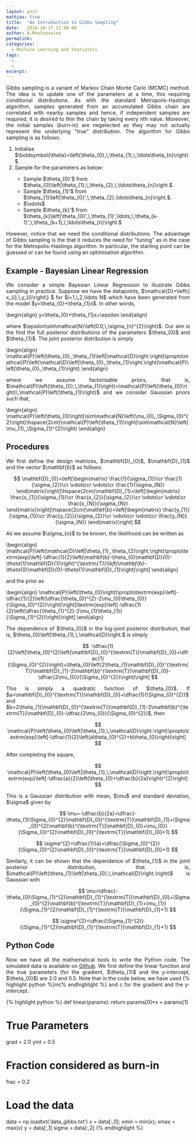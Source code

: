 ```yaml
---
layout: post
mathjax: true
title:  "An Introduction to Gibbs Sampling"
date:   2016-10-17 12:00:00
author: A.Mootoovaloo
permalink:
categories:
  - Machine Learning and Statistics
tags:
  - 
  -
excerpt:
---
```


<p align="justify">Gibbs sampling is a variant of Markov Chain Monte Carlo (MCMC) method. The idea is to update one of the parameters at a time, this requiring conditional distributions. As with the standard Metropolis-Hastings algorithm, samples generated from an accumulated Gibbs chain are correlated with nearby samples and hence, if independent samples are required, it is desired to thin the chain by taking every nth value. Moreover, the initial samples (burn-in) are negelected as they may not actually represent the underlying "true" distribution. The algorithm for Gibbs sampling is as follows:
<ol type="1">
<li>Initialise $\boldsymbol{\theta}=\left(\theta_{0},\,\theta_{1},\,\ldots\theta_{n}\right)$.</li> 
<li>Sample for the parameters as below:</li>
<ul>
<li>Sample $\theta_{0}'$ from $\theta_{0}\left|\theta_{1},\,\theta_{2},\,\ldots\theta_{n}\right.$.</li>
<li>Sample $\theta_{1}'$ from $\theta_{1}\left|\theta_{0}',\,\theta_{2},\ldots\theta_{n}\right.$.</li>
<li>$\vdots$</li>
<li>Sample $\theta_{k}'$ from $\theta_{k}\left|\theta_{0}',\,\theta_{1}',\ldots,\,\theta_{k-1}',\,\theta_{k+1},\,\ldots\theta_{n}\right.$</li>
</ul></ol>


<p align="justify">However, notice that we need the conditional distributions. The advantage of Gibbs sampling is the that it reduces the need for "tuning" as in the case for the Metropolis-Hastings algorithm. In particular, the starting point can be guessed or can be found using an optimisation algorithm. </p>

<h2>Example - Bayesian Linear Regression</h2>

<p align="justify">We consider a simple Bayesian Linear Regression to illustrate Gibbs sampling in practice. Suppose we have the datapoints, $\mathcal{D}=\left\{ x_{i},\,y_{i}\right\} $ for $i=1,\,2,\ldots N$ which have been generated from the model $y=\theta_{0}+\theta_{1}x$.
In other words,</p> 

\begin{align}
y=\theta_{0}+\theta_{1}x+\epsilon
\end{align}


<p align="justify">where $\epsilon\sim\mathcal{N}\left(0.0,\,\sigma_{n}^{2}\right)$. Our aim is the find the full posterior distributions of the parameters $\theta_{0}$ and $\theta_{1}$. The joint posterior distribution is simply </p>

\begin{align}
\mathcal{P}\left(\theta_{0},\,\theta_{1}\left|\mathcal{D}\right.\right)\propto\mathcal{P}\left(\mathcal{D}\left|\theta_{0},\,\theta_{1}\right.\right)\mathcal{P}\left(\theta_{0},\,\theta_{1}\right)
\end{align}


<p align="justify"> where we assume factorisable priors, that is, $\mathcal{P}\left(\theta_{0},\,\theta_{1}\right)=\mathcal{P}\left(\theta_{0}\right)\,\mathcal{P}\left(\theta_{1}\right)$ and we consider Gaussian priors such that,</p>

\begin{align}
\mathcal{P}\left(\theta_{0}\right)\sim\mathcal{N}\left(\mu_{0},\,\Sigma_{0}^{2}\right)\hspace{2cm}\mathcal{P}\left(\theta_{1}\right)\sim\mathcal{N}\left(\mu_{1},\,\Sigma_{1}^{2}\right)
\end{align}

<h2>Procedures</h2>

<p align="justify"> We first define the design matrices, $\mathbf{D}_{0}$, $\mathbf{D}_{1}$ and the vector $\mathbf{b}$ as follows:</p>

$$
\mathbf{D}_{0}=\left[\begin{matrix}
\frac{1}{\sigma_{1}}\cr
\frac{1}{\sigma_{2}}\cr
\vdots\cr
\vdots\cr
\frac{1}{\sigma_{N}}
\end{matrix}\right]\hspace{2cm}\mathbf{D}_{1}=\left[\begin{matrix}
\frac{x_{1}}{\sigma_{1}}\cr
\frac{x_{2}}{\sigma_{2}}\cr
\vdots\cr
\vdots\cr
\frac{x_{N}}{\sigma_{N}}
\end{matrix}\right]\hspace{2cm}\mathbf{b}=\left[\begin{matrix}
\frac{y_{1}}{\sigma_{1}}\cr
\frac{y_{2}}{\sigma_{2}}\cr
\vdots\cr
\vdots\cr
\frac{y_{N}}{\sigma_{N}}
\end{matrix}\right]
$$


<p align="justify"> As we assume $\sigma_{n}$ to be known, the likelihood can be written as </p>


\begin{align}
\mathcal{P}\left(\mathcal{D}\left|\theta_{1},\,\theta_{2}\right.\right)\propto\textrm{exp}\left[-\dfrac{1}{2}\left(\mathbf{b}-\theta_{0}\mathbf{D}_{0}-\theta_{1}\mathbf{D}_{1}\right)^{\textrm{T}}\left(\mathbf{b}-\theta_{0}\mathbf{D}_{0}-\theta_{1}\mathbf{D}_{1}\right)\right]
\end{align}


<p align="justify"> and the prior as </p>

\begin{align}
\mathcal{P}\left(\theta_{0}\right)\propto\textrm{exp}\left[-\dfrac{1}{2}\left(\dfrac{\theta_{0}^{2}-2\mu_{0}\theta_{0}}{\Sigma_{0}^{2}}\right)\right]\textrm{exp}\left[-\dfrac{1}{2}\left(\dfrac{\theta_{1}^{2}-2\mu_{1}\theta_{1}}{\Sigma_{1}^{2}}\right)\right]
\end{align}


<p align="justify"> The dependence of $\theta_{0}$ in the log-joint posterior distribution, that is, $\theta_{0}\left|\theta_{1},\,\mathcal{D}\right.$ is simply</p>

$$
-\dfrac{1}{2}\left[\theta_{0}^{2}\left(\mathbf{D}_{0}^{\textrm{T}}\mathbf{D}_{0}+\dfrac{1}{\Sigma_{0}^{2}}\right)+\theta_{0}\left(2\theta_{1}\mathbf{D}_{0}^{\textrm{T}}\mathbf{D}_{1}-2\mathbf{b}^{\textrm{T}}\mathbf{D}_{0}-\dfrac{2\mu_{0}}{\Sigma_{0}^{2}}\right)\right]
$$


<p align="justify"> This is simply a quadratic function of $\theta_{0}$. If $a=\mathbf{D}_{0}^{\textrm{T}}\mathbf{D}_{0}+\dfrac{1}{\Sigma_{0}^{2}}$
and $b=2\theta_{1}\mathbf{D}_{0}^{\textrm{T}}\mathbf{D}_{1}-2\mathbf{b}^{\textrm{T}}\mathbf{D}_{0}-\dfrac{2\mu_{0}}{\Sigma_{0}^{2}}$,
then </p>

$$
\mathcal{P}\left(\theta_{0}\left|\theta_{1},\,\mathcal{D}\right.\right)\propto\textrm{exp}\left[-\dfrac{1}{2}\left(a\theta_{0}^{2}+b\theta_{0}\right)\right]
$$


<p align="justify"> After completing the square,</p>

$$
\mathcal{P}\left(\theta_{0}\left|\theta_{1},\,\mathcal{D}\right.\right)\propto\textrm{exp}\left[-\dfrac{a}{2}\left(\theta_{0}+\dfrac{b}{2a}\right)^{2}\right]
$$


<p align="justify"> This is a Gaussian distribution with mean, $\mu$ and standard deviation, $\sigma$ given by </p>

$$
\mu=-\dfrac{b}{2a}=\dfrac{-\theta_{1}\Sigma_{0}^{2}\mathbf{D}_{0}^{\textrm{T}}\mathbf{D}_{1}+\Sigma_{0}^{2}\mathbf{b}^{\textrm{T}}\mathbf{D}_{0}+\mu_{0}}{\Sigma_{0}^{2}\mathbf{D}_{0}^{\textrm{T}}\mathbf{D}_{0}+1}
$$


$$
\sigma^{2}=\dfrac{1}{a}=\dfrac{\Sigma_{0}^{2}}{\Sigma_{0}^{2}\mathbf{D}_{0}^{\textrm{T}}\mathbf{D}_{0}+1}
$$


<p align="justify"> Similarly, it can be shown that the dependence of $\theta_{1}$ in the joint posterior distribution, that is, $\mathcal{P}\left(\theta_{1}\left|\theta_{0},\,\mathcal{D}\right.\right)$ is Gaussian with </p>

$$
\mu=\dfrac{-\theta_{0}\Sigma_{1}^{2}\mathbf{D}_{1}^{\textrm{T}}\mathbf{D}_{0}+\Sigma_{0}^{2}\mathbf{b}^{\textrm{T}}\mathbf{D}_{1}+\mu_{1}}{\Sigma_{1}^{2}\mathbf{D}_{1}^{\textrm{T}}\mathbf{D}_{1}+1}
$$


$$
\sigma^{2}=\dfrac{\Sigma_{1}^{2}}{\Sigma_{1}^{2}\mathbf{D}_{1}^{\textrm{T}}\mathbf{D}_{1}+1}
$$


<h2>Python Code</h2>

<p align="justify"> Now we have all the mathematical tools to write the Python code. The simulated data is available on <a href="https://github.com/Harry45/Self-Taught/tree/master/Gibbs_Sampling">Github</a>. We first define the linear function and the true parameters (for the gradient, $\theta_{1}$ and the y-intercept, $\theta_{0}$) are 2.0 and 0.5. Note that in the code below, we have used {% highlight python %}m{% endhighlight %} and c for the gradient and the y-intercept.</p>




{% highlight python %}
def linear(params):
	return params[0]*x + params[1]

# True Parameters
grad  = 2.0
yint  = 0.5

# Fraction considered as burn-in
frac  = 0.2

# Load the data 
data  = np.loadtxt('data_gibbs.txt')
x     = data[:,0]; xmin = min(x); xmax = max(x)
y     = data[:,1]
sigma = data[:,2]
{% endhighlight %}










